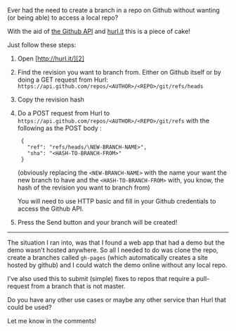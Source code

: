 Ever had the need to create a branch in a repo on Github without wanting (or being able) to access a local repo?

With the aid of [the Github API][1] and [hurl.it][2] this is a piece of cake!

Just follow these steps:

1. Open [http://hurl.it/][2]
2. Find the revision you want to branch from. Either on Github itself or by doing a GET request from Hurl: `https://api.github.com/repos/<AUTHOR>/<REPO>/git/refs/heads`
3. Copy the revision hash
4. Do a POST request from Hurl to `https://api.github.com/repos/<AUTHOR>/<REPO>/git/refs` with the following as the POST body :
    
        {
          "ref": "refs/heads/\NEW-BRANCH-NAME>",
          "sha": "<HASH-TO-BRANCH-FROM>"
        }
    
   (obviously replacing the `<NEW-BRANCH-NAME>` with the name your want the new branch to have and the `<HASH-TO-BRANCH-FROM>` with, you know, the hash of the revision you want to branch from)

   You will need to use HTTP basic and fill in your Github credentials to access the Github API.

5. Press the Send button and your branch will be created!

---

The situation I ran into, was that I found a web app that had a demo but the demo wasn't hosted anywhere. So all I needed to do was clone the repo, create a branches called `gh-pages` (which automatically creates a site hosted by github) and I could watch the demo online without any local repo.

I've also used this to submit (simple) fixes to repos that require a pull-request from a branch that is not master.

Do you have any other use cases or maybe any other service than Hurl that could be used?

Let me know in the comments!


[1]: http://developer.github.com/v3/
[2]: http://hurl.it/